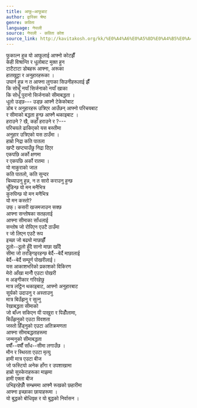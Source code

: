 ```yaml
---
title: आफू–आफूबाट
author: द्वारिका श्रेष्ठ
genre: कविता
language: नेपाली
source: नेपाली - कविता कोश
source_link: http://kavitakosh.org/kk/%E0%A4%A6%E0%A5%8D%E0%A4%B5%E0%A4%BE%E0%A4%B0%E0%A4%BF%E0%A4%95%E0%A4%BE_%E0%A4%B6%E0%A5%8D%E0%A4%B0%E0%A5%87%E0%A4%B7%E0%A5%8D%E0%A4%A0
---
```


फुकाल्न हुन्न यो आफूलाई आफ्नो कोटझैँ  
केही विश्रान्ति र धूलोबाट मुक्त हुन  
टाटैटाटा डोबहरू आफ्ना, अरूका  
हातखुट्टा र अनुहारहरूका ।  
उघार्न हुन्न न त आफ्ना लुगाका सिउनीहरूलाई झैँ  
कि सोचूँ नयाँ सिर्जनाको नयाँ खाका  
कि सोधूँ पुरानो सिर्जनाको सीमाबद्धता ।  
धूलो उड्छ--- उड्छ आफ्नै टेकेकोबाट  
डोब र अनुहारहरू उत्रिएर आउँछन् आफ्नो परिचयबाट  
र सीमाको बद्धता हुन्छ आफ्नै थकाइबाट ।  
हराउने ? खै, कहाँ हराउने र ?---  
परिचयले ढाकिएको यस बस्तीमा  
अनुहार उत्रिएको यस ठाउँमा ।  
हाम्रो निद्रा कति पातला  
खप्टै खप्ट्याउँछु निद्रा दिएर  
एकपछि अर्को क्षणमा  
र एकपछि अर्को रातमा ।  
यो माकुराको जाल  
कति पातलो, कति सुन्दर  
चिच्याउनु हुन्न, न त सारो कराउनु हुन्छ  
चुँडिन्छ यो मन मनैभित्र  
कुरुपिन्छ यो मन मनैभित्र  
यो मन कस्तो?  
उफ्। कसरी खजमजाउन सक्छ  
आफ्ना सन्तोषका सतहलाई  
आफ्ना सीमाका साँधलाई  
सन्तोष जो रोपिएन एउटै ठाउँमा  
र जो लिएन एउटै रूप  
इच्छा जो बढ्यो माछाझैँ  
ठूलो--ठूलो हुँदै सानो माछा खाँदै  
सीमा जो तरङ्गिइरहन्छ बेर्दै--बेर्दै माछालाई  
बेर्दै--बेर्दै सम्पूर्ण पोखरीलाई।  
यस आकाशभरिको प्रकाशको विकिरण  
मेरो आँखा मानौँ एउटा पोखरी  
म अङ्गीकार गरिरहेछु  
मात्र लट्ठिन थकाइबाट, आफ्नो अनुहारबाट  
सूर्यको उदाउनु र अस्ताउनु  
मात्र बिउँझनु र सुत्नु  
रेखाबद्धता सीमाको  
जो बाँध्न सकिएन यी पाखुरा र पिडौँलामा,  
बिउँझनुको एउटा विवशता  
जस्तो हिँड्नुको एउटा अतिक्रमणता  
आफ्ना सीमाबद्धताहरूमा  
जन्मनुको सीमाबद्धता  
वर्षौं--वर्षौं साँध--सीमा लगाउँछ ।  
मौन र स्थिरता एउटा मृत्यु  
हामी मात्र एउटा बीज  
जो फस्टियो अनेक हाँगा र उपशाखामा  
हाम्रो सुस्केराहरूका माझमा  
हामी एक्ला बीज  
उभिइरहेछौँ सम्भ्रममा आफ्नै रूखको छहारीमा  
आफ्ना इच्छाका छायाहरूमा ।  
यो बुद्धको बोधिवृक्ष र यो बुद्धको निर्वासन ।
